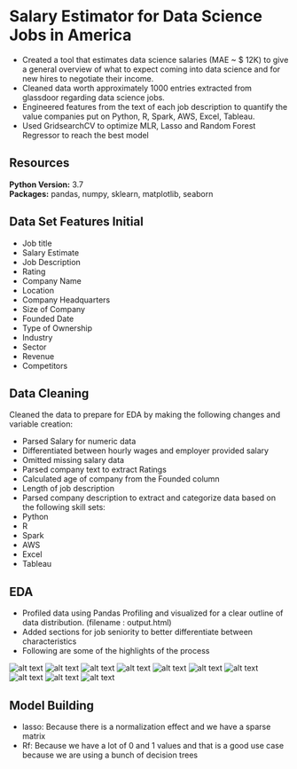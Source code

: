 # Salary Estimator for Data Science Jobs in America<br />
* Created a tool that estimates data science salaries (MAE ~ $ 12K) to give a general overview of what to expect coming into data science and for new hires to negotiate their income.<br />
* Cleaned data worth approximately 1000 entries extracted from glassdoor regarding data science jobs.<br />
* Engineered features from the text of each job description to quantify the value companies put on Python, R, Spark, AWS, Excel, Tableau.<br />
* Used GridsearchCV to optimize MLR, Lasso and Random Forest Regressor to reach the best model<br />

## Resources<br />
**Python Version:** 3.7<br />
**Packages:** pandas, numpy, sklearn, matplotlib, seaborn<br />

## Data Set Features Initial<br />
* Job title<br />
* Salary Estimate<br />
* Job Description<br />
* Rating<br />
* Company Name<br />
* Location<br />
* Company Headquarters<br />
* Size of Company<br />
* Founded Date<br />
* Type of Ownership<br />
* Industry<br />
* Sector<br />
* Revenue<br />
* Competitors<br />

## Data Cleaning<br />
Cleaned the data to prepare for EDA by making the following changes and variable creation:<br />

* Parsed Salary for numeric data<br />
* Differentiated between hourly wages and employer provided salary<br />
* Omitted missing salary data<br />
* Parsed company text to extract Ratings<br />
* Calculated age of company from the Founded column<br />
* Length of job description<br />
* Parsed company description to extract and categorize data based on the following skill sets:<br />
* Python<br />
* R<br />
* Spark<br />
* AWS<br />
* Excel<br />
* Tableau<br />

## EDA<br />
* Profiled data using Pandas Profiling and visualized for a clear outline of data distribution. (filename : output.html)
* Added sections for job seniority to better differentiate between characteristics
* Following are some of the highlights of the process

![alt text](https://github.com/skahout/ds_salary_proj/blob/main/png/avg_salary_hist.png "Average Salary Histogram")
![alt text](https://github.com/skahout/ds_salary_proj/blob/main/png/factor_heatmap.png "Factor Correlation Heatmap")
![alt text](https://github.com/skahout/ds_salary_proj/blob/main/png/factor_variations_boxplot.png "Factor Variation Boxplot")
![alt text](https://github.com/skahout/ds_salary_proj/blob/main/png/rating_boxplot.png "Ratings Boxplot")
![alt text](https://github.com/skahout/ds_salary_proj/blob/main/png/job_type_hist.png "Histogram of Job Type")
![alt text](https://github.com/skahout/ds_salary_proj/blob/main/png/job_state_hist.png "Histogram of Job State")
![alt text](https://github.com/skahout/ds_salary_proj/blob/main/png/ownership_hist.png "Histogram of Ownership")
![alt text](https://github.com/skahout/ds_salary_proj/blob/main/png/section_hist.png "Histogram of Section")
![alt text](https://github.com/skahout/ds_salary_proj/blob/main/png/worcloud.png "Data Science Word Cloud")
![alt text](https://github.com/skahout/ds_salary_proj/blob/main/png/pearson_r_correlation.PNG "Pearson's r for Factors")

## Model Building
* lasso: Because there is a normalization effect and we have a sparse matrix
* Rf: Because we have a lot of 0 and 1 values and that is a good use case because we are using a bunch of decision trees

